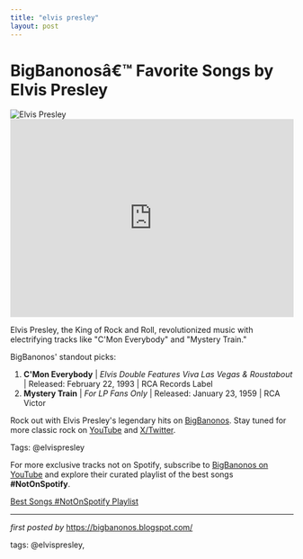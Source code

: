 ```yaml
---
title: "elvis presley"
layout: post
---
```

<!-- Title of the Post -->
<h1 >BigBanonosâ€™ Favorite Songs by Elvis Presley</h1> <!-- Featured Image -->
<div > <img src="https://i.scdn.co/image/ab67616d0000b273f45cec7e72b9dec993c18872" alt="Elvis Presley">
</div> <!-- Spotify Embed -->
<div > <iframe src="https://open.spotify.com/embed/playlist/4K37SlZY77ZOko99IlniI5?utm_source=generator" width="100%" height="352" frameBorder="0" allowfullscreen="" allow="autoplay; clipboard-write; encrypted-media; fullscreen; picture-in-picture" loading="lazy"></iframe>
</div> <!-- Introductory Text -->
<p >Elvis Presley, the King of Rock and Roll, revolutionized music with electrifying tracks like "C'Mon Everybody" and "Mystery Train."</p> <!-- Song Highlights -->
<div > <p>BigBanonos' standout picks:</p> <ol> <li><strong>C'Mon Everybody</strong> | <em>Elvis Double Features Viva Las Vegas & Roustabout</em> | Released: February 22, 1993 | RCA Records Label</li> <li><strong>Mystery Train</strong> | <em>For LP Fans Only</em> | Released: January 23, 1959 | RCA Victor</li> </ol>
</div> <!-- Footer Links -->
<div > <p>Rock out with Elvis Presley's legendary hits on <a href="https://bigbanonos.blogspot.com/" target="_blank">BigBanonos</a>. Stay tuned for more classic rock on <a href="https://www.youtube.com/@BigBanonos" target="_blank">YouTube</a> and <a href="https://x.com/bigbanonos" target="_blank">X/Twitter</a>.</p>
</div> <!-- Tags -->
<p >Tags: @elvispresley</p>


<!--Subscribe and Playlist Links-->
<div>
    <p>For more exclusive tracks not on Spotify, subscribe to <a href="https://www.youtube.com/@BigBanonos" target="_blank">BigBanonos on YouTube</a> and explore their curated playlist of the best songs <strong>#NotOnSpotify</strong>.</p>
    <p><a href="https://www.youtube.com/playlist?list=PLtuNtuTatqI0kFahUCbtbfenC_ET5O_tr" target="_blank">Best Songs #NotOnSpotify Playlist<br /></a></p></div>

<hr />

<p><em>first posted by</em> <a href="https://bigbanonos.blogspot.com/" rel="noopener" target="_new">https://bigbanonos.blogspot.com/</a></p>

<p>tags: @elvispresley,</p>
